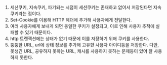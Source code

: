 1. 세션쿠키, 지속쿠키, 파기되는 시점이 세션쿠키는 존재하고 없어서 저장된다면 지속쿠키라는 점이다.
2. Set-Cookie를 이용해 HTTP 헤더에 추가해 사용자에게 전달한다.
3. 여러 사용자에게 보내게 되면 동일한 쿠키가 설정되고, 이로 인해 사용자 추적에 실패할 수 있기 때문이다.
4. http 트랜잭션에는 상태가 없기 때문에 이를 저장하기 위해 쿠키를 사용한다.
5. 뚱뚱한 URL, url에 상태 정보를 추가해 고유햔 사용자 아이디등을 저장한다. 다만, 못생긴 URL, 공유하지 못하는 URL, 캐시를 사용하지 못하는 문제등이 있어 잘 사용하지 못한다.